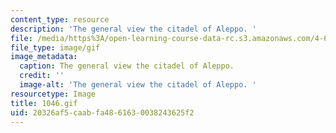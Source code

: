 ```yaml
---
content_type: resource
description: 'The general view the citadel of Aleppo. '
file: /media/https%3A/open-learning-course-data-rc.s3.amazonaws.com/4-615-the-architecture-of-cairo-spring-2002/20326af5caabfa4861630038243625f2_1046.gif
file_type: image/gif
image_metadata:
  caption: The general view the citadel of Aleppo.
  credit: ''
  image-alt: 'The general view the citadel of Aleppo. '
resourcetype: Image
title: 1046.gif
uid: 20326af5-caab-fa48-6163-0038243625f2
---
```

